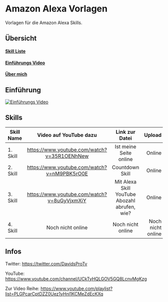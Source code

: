 # Amazon Alexa Vorlagen
Vorlagen für die Amazon Alexa Skills.

## Übersicht
#### [Skill Liste](#skills)
#### [Einführungs Video](#einführung)
#### [Über mich](#infos)

## Einführung

[![Einführungs Video](http://img.youtube.com/vi/g-8rHhtY2I4/0.jpg)](http://www.youtube.com/watch?v=g-8rHhtY2I4 "Einführungs Video | Alexa Skill Vorlagen")

## Skills

| Skill Name | Video auf YouTube dazu | Link zur Datei | Upload |
| ------------- | :-------------: | :-------------: | -----: |
| 1. Skill | https://www.youtube.com/watch?v=35R1OENhNew | Ist meine Seite online | Online |
| 2. Skill | https://www.youtube.com/watch?v=nM9PBK5rO0E | Countdown Skill  | Online |
| 3. Skill | https://www.youtube.com/watch?v=8uGyVjxmXiY | Mit Alexa Skill YouTube Abozahl abrufen, wie? | Online |
| 4. Skill | Noch nicht online | Noch nicht online | Noch nicht online |

## Infos

Twitter: https://twitter.com/DavidsProTv

YouTube: https://www.youtube.com/channel/UCkTyHQLGOV5GQ8LcnvMgKzg

Zur Video Reihe: https://www.youtube.com/playlist?list=PLGPcarCptDZZ0Uez1yHnl1KCMeZdEcKXq
